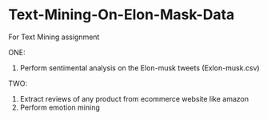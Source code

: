 # Text-Mining-On-Elon-Mask-Data


For Text Mining assignment
 
 ONE:
1) Perform sentimental analysis on the Elon-musk tweets (Exlon-musk.csv)

 TWO:
1) Extract reviews of any product from ecommerce website like amazon
2) Perform emotion mining

